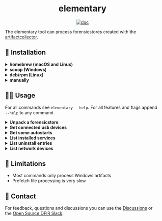 <h1 align="center">elementary</h1>

<p  align="center">
 <a href="https://godocs.io/github.com/forensicanalysis/elementary"><img src="https://godocs.io/github.com/forensicanalysis/elementary?status.svg" alt="doc" /></a>
</p>

The elementary tool can process forensicstores created with the [artifactcollector](https://github.com/forensicanalysis/artifactcollector).

## 💾 Installation

<details><summary><b>homebrew (macOS and Linux)</b></summary>

If you have the [Homebrew](https://brew.sh/) package manager installed, you can install elementary using:

```bash
brew tap forensicanalysis/tap
brew install elementary
```

</details>
<details><summary><b>scoop (Windows)</b></summary>

If you have the [Scoop](https://scoop.sh/) package manager installed, you can install elementary using:

```bash
scoop bucket add elementary https://github.com/forensicanalysis/homebrew-tap
scoop install elementary
```

</details>
<details><summary><b>deb/rpm (Linux)</b></summary>

Download the .deb or .rpm from the [releases](https://github.com/forensicanalysis/elementary/releases) 
page and install with `dpkg -i` and `rpm -i` respectively.

</details>
<details><summary><b>manually</b></summary>

[Releases](https://github.com/forensicanalysis/elementary/releases)

</details>


## 🧑‍💻 Usage

For all commands see `elementary --help`. For all features and flags append `--help` to any command.

<details><summary><b>Unpack a forensicstore</b></summary>

```bash
elementary archive unpack pc2dd9f0f_2020-05-16T16-46-25.forensicstore
```

</details>
<details><summary><b>Get connected usb devices</b></summary>

```bash
elementary run usb pc2dd9f0f_2020-05-16T16-46-25.forensicstore
```


</details>
<details><summary><b>Get some autostarts</b></summary>

```bash
elementary run run-keys pc2dd9f0f_2020-05-16T16-46-25.forensicstore
```

</details>
<details><summary><b>List installed services</b></summary>

```bash
elementary run services pc2dd9f0f_2020-05-16T16-46-25.forensicstore
```

</details>
<details><summary><b>List uninstall entries</b></summary>

```bash
elementary run software pc2dd9f0f_2020-05-16T16-46-25.forensicstore
```

</details>
<details><summary><b>List network devices</b></summary>

```bash
elementary run networking pc2dd9f0f_2020-05-16T16-46-25.forensicstore
```

</details>

## 🚫 Limitations

- Most commands only process Windows artifacts
- Prefetch file processing is very slow

## 💬 Contact

For feedback, questions and discussions you can use the [Discussions](https://github.com/forensicanalysis/elementary/discussions) or the [Open Source DFIR Slack](https://github.com/open-source-dfir/slack).
